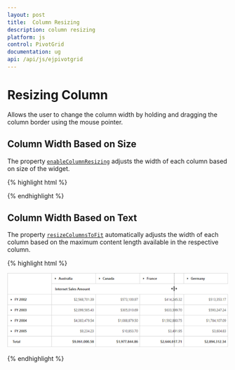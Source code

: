 ```yaml
---
layout: post
title:  Column Resizing
description: column resizing
platform: js
control: PivotGrid
documentation: ug
api: /api/js/ejpivotgrid
---
```


# Resizing Column

Allows the user to change the column width by holding and dragging the column border using the mouse pointer.

## Column Width Based on Size

The property [`enableColumnResizing`](/api/js/ejpivotgrid#members:enablecolumnresizing) adjusts the width of each column based on size of the widget.

{% highlight html %}

<div id="PivotGrid1"></div>

<script>
    $(function() {    
        $("#PivotGrid1").ejPivotGrid({
            //...
            enableColumnResizing : true
        });
    });
</script>

{% endhighlight %} 


## Column Width Based on Text

The property [`resizeColumnsToFit`](/api/js/ejpivotgrid#members:resizecolumnstofit) automatically adjusts the width of each column based on the maximum content length available in the respective column.

{% highlight html %}

<div id="PivotGrid1"></div>

<script>
    $(function() {    
        $("#PivotGrid1").ejPivotGrid({
            //...
            resizeColumnsToFit: true
        });
    });
</script>

![](Column-Resizing_images/columnresizing.png)

{% endhighlight %} 